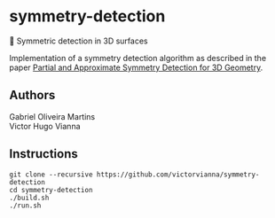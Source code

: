 # symmetry-detection
:diamond_shape_with_a_dot_inside: Symmetric detection in 3D surfaces  

Implementation of a symmetry detection algorithm as described in the paper [Partial and Approximate Symmetry Detection for 3D Geometry](http://vecg.cs.ucl.ac.uk/Projects/SmartGeometry/approx_symmetry/paper_docs/approx_symmetry_sig_06.pdf).

## Authors

Gabriel Oliveira Martins  
Victor Hugo Vianna

## Instructions

```
git clone --recursive https://github.com/victorvianna/symmetry-detection
cd symmetry-detection
./build.sh
./run.sh
```